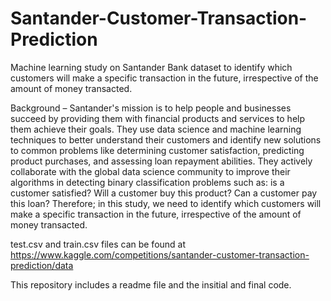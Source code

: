 # Santander-Customer-Transaction-Prediction
Machine learning study on Santander Bank dataset to identify which customers will make a specific transaction in the future, irrespective of the amount of money transacted.

Background – Santander's mission is to help people and businesses succeed by providing them with financial products and services to help them achieve their goals. They use data science and machine learning techniques to better understand their customers and identify new solutions to common problems like determining customer satisfaction, predicting product purchases, and assessing loan repayment abilities. They actively collaborate with the global data science community to improve their algorithms in detecting binary classification problems such as: is a customer satisfied? Will a customer buy this product? Can a customer pay this loan?
Therefore; in this study, we need to identify which customers will make a specific transaction in the future, irrespective of the amount of money transacted.

test.csv and train.csv files can be found at https://www.kaggle.com/competitions/santander-customer-transaction-prediction/data

This repository includes a readme file and the insitial and final code.
